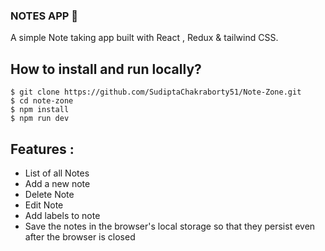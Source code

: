 ### NOTES APP <span role="img" aria-label="memo">📝</span>

A simple Note taking app built with React , Redux & tailwind CSS.


## How to install and run locally?

```
$ git clone https://github.com/SudiptaChakraborty51/Note-Zone.git
$ cd note-zone
$ npm install
$ npm run dev
```

## **Features :**

- List of all Notes 
- Add a new note
- Delete Note
- Edit Note
- Add labels to note
- Save the notes in the browser's local storage so that they persist even after the browser is closed
